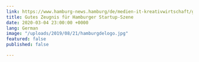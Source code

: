 ```yaml
---
link: https://www.hamburg-news.hamburg/de/medien-it-kreativwirtschaft/gutes-zeugnis-fuer-hamburger-startup-szene/
title: Gutes Zeugnis für Hamburger Startup-Szene
date: 2020-03-04 23:00:00 +0000
lang: German
image: "/uploads/2019/08/21/hamburgdelogo.jpg"
featured: false
published: false

---
```

